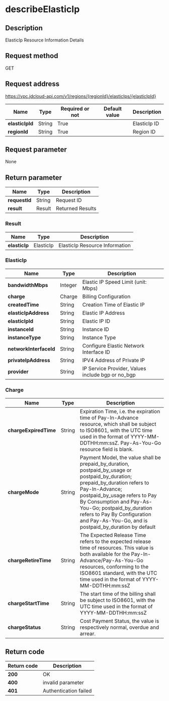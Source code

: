 # describeElasticIp


## Description
ElasticIp Resource Information Details

## Request method
GET

## Request address
https://vpc.jdcloud-api.com/v1/regions/{regionId}/elasticIps/{elasticIpId}

|Name|Type|Required or not|Default value|Description|
|---|---|---|---|---|
|**elasticIpId**|String|True||ElasticIp ID|
|**regionId**|String|True||Region ID|

## Request parameter
None


## Return parameter
|Name|Type|Description|
|---|---|---|
|**requestId**|String|Request ID|
|**result**|Result|Returned Results|


### Result
|Name|Type|Description|
|---|---|---|
|**elasticIp**|ElasticIp|ElasticIp Resource Information|
### ElasticIp
|Name|Type|Description|
|---|---|---|
|**bandwidthMbps**|Integer|Elastic IP Speed Limit (unit: Mbps)|
|**charge**|Charge|Billing Configuration|
|**createdTime**|String|Creation Time of Elastic IP|
|**elasticIpAddress**|String|Elastic IP Address|
|**elasticIpId**|String|Elastic IP ID|
|**instanceId**|String|Instance ID|
|**instanceType**|String|Instance Type|
|**networkInterfaceId**|String|Configure Elastic Network Interface ID|
|**privateIpAddress**|String|IPV4 Address of Private IP|
|**provider**|String|IP Service Provider, Values include bgp or no_bgp|
### Charge
|Name|Type|Description|
|---|---|---|
|**chargeExpiredTime**|String|Expiration Time, i.e. the expiration time of Pay-In-Advance resource, which shall be subject to ISO8601, with the UTC time used in the format of YYYY-MM-DDTHH:mm:ssZ. Pay-As-You-Go resource field is blank.|
|**chargeMode**|String|Payment Model, the value shall be prepaid_by_duration, postpaid_by_usage or postpaid_by_duration; prepaid_by_duration refers to Pay-In-Advance; postpaid_by_usage refers to Pay By Consumption and Pay-As-You-Go; postpaid_by_duration refers to Pay By Configuration and Pay-As-You-Go, and is postpaid_by_duration by default|
|**chargeRetireTime**|String|The Expected Release Time refers to the expected release time of resources. This value is both available for the Pay-In-Advance/Pay-As-You-Go resources, conforming to the ISO8601 standard, with the UTC time used in the format of YYYY-MM-DDTHH:mm:ssZ|
|**chargeStartTime**|String|The start time of the billing shall be subject to ISO8601, with the UTC time used in the format of YYYY-MM-DDTHH:mm:ssZ|
|**chargeStatus**|String|Cost Payment Status, the value is respectively normal, overdue and arrear.|

## Return code
|Return code|Description|
|---|---|
|**200**|OK|
|**400**|invalid parameter|
|**401**|Authentication failed|
